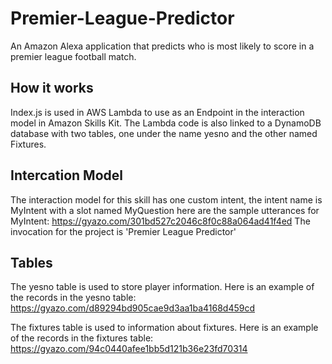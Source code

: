 # Premier-League-Predictor
An Amazon Alexa application that predicts who is most likely to score in a premier league football match.

## How it works
Index.js is used in AWS Lambda to use as an Endpoint in the interaction model in Amazon Skills Kit. The Lambda code is also linked to a DynamoDB database with two tables, one under the name yesno and the other named Fixtures. 

## Intercation Model
The interaction model for this skill has one custom intent, the intent name is MyIntent with a slot named MyQuestion here are the sample utterances for MyIntent:
https://gyazo.com/301bd527c2046c8f0c88a064ad41f4ed
The invocation for the project is 'Premier League Predictor'

## Tables 
The yesno table is used to store player information. Here is an example of the records in the yesno table:
https://gyazo.com/d89294bd905cae9d3aa1ba4168d459cd

The fixtures table is used to information about fixtures. Here is an example of the records in the fixtures table:
https://gyazo.com/94c0440afee1bb5d121b36e23fd70314
